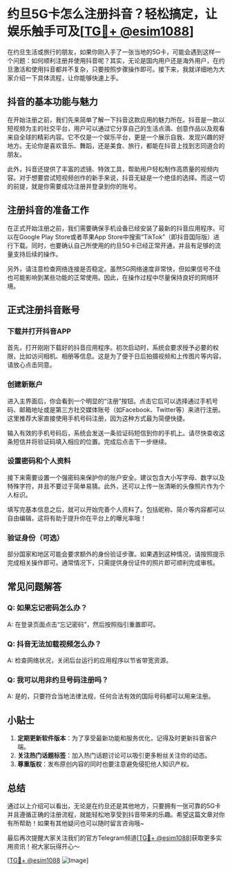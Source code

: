 # 约旦5G卡怎么注册抖音？轻松搞定，让娱乐触手可及[[TG💪+ @esim1088](https://t.me/s/esim1088)]

在约旦生活或旅行的朋友，如果你刚入手了一张当地的5G卡，可能会遇到这样一个问题：如何顺利注册并使用抖音呢？其实，无论是国内用户还是海外用户，在约旦激活和使用抖音都并不复杂，只要按照步骤操作即可。接下来，我就详细地为大家介绍一下具体流程，让你能够快速上手。

## 抖音的基本功能与魅力

在开始注册之前，我们先来简单了解一下抖音这款应用的魅力所在。抖音是一款以短视频为主的社交平台，用户可以通过它分享自己的生活点滴、创意作品以及观看来自全球的精彩内容。它不仅是一个娱乐平台，更是一个展示自我、发现兴趣的好地方。无论你是喜欢音乐、舞蹈，还是美食、旅行，都能在抖音上找到志同道合的朋友。

此外，抖音还提供了丰富的滤镜、特效工具，帮助用户轻松制作高质量的视频内容。对于想要尝试短视频创作的新手来说，抖音无疑是一个绝佳的选择。而这一切的前提，就是你需要成功注册并登录到你的账号。

## 注册抖音的准备工作

在正式开始注册之前，我们需要确保手机设备已经安装了最新的抖音应用程序。可以在Google Play Store或者苹果App Store中搜索“TikTok”（即抖音国际版）进行下载。同时，也要确认自己所使用的约旦5G卡已经正常开通，并且有足够的流量支持后续的操作。

另外，请注意检查网络连接是否稳定。虽然5G网络速度非常快，但如果信号不佳也可能影响到某些功能的正常使用。因此，在操作过程中尽量保持良好的网络环境。

## 正式注册抖音账号

### 下载并打开抖音APP

首先，打开刚刚下载好的抖音应用程序。初次启动时，系统会要求授予必要的权限，比如访问相机、相册等信息。这是为了便于日后拍摄视频和上传图片等内容，请放心点击同意。

### 创建新账户

进入主界面后，你会看到一个明显的“注册”按钮。点击它后可以选择通过手机号码、邮箱地址或是第三方社交媒体账号（如Facebook、Twitter等）来进行注册。这里推荐大家直接使用手机号码注册，因为这种方式最为简便快捷。

输入有效的手机号码后，系统会发送一条验证码短信到你的手机上。请尽快查收这条短信并将验证码填入相应的位置。完成后点击下一步继续。

### 设置密码和个人资料

接下来需要设置一个强密码来保护你的账户安全。建议包含大小写字母、数字以及特殊字符，并且不要过于简单易猜。此外，还可以上传一张清晰的头像照片作为个人标识。

填写完基本信息之后，就可以开始完善个人资料了。包括昵称、简介等内容都可以自由编辑，这将有助于提升你在平台上的曝光率哦！

### 验证身份（可选）

部分国家和地区可能会要求额外的身份验证步骤。如果遇到这种情况，请按照提示完成相关操作即可。通常情况下，只需提供身份证件的照片即可顺利完成审核。

## 常见问题解答

### Q: 如果忘记密码怎么办？
A: 在登录页面点击“忘记密码”，然后按照指引重置即可。

### Q: 抖音无法加载视频怎么办？
A: 检查网络状况，关闭后台运行的应用程序以节省带宽资源。

### Q: 我可以用非约旦号码注册吗？
A: 是的，只要符合当地法律法规，任何合法有效的国际号码都可以用来注册。

## 小贴士

1. **定期更新软件版本**：为了享受最新功能和服务优化，记得及时更新抖音客户端。
2. **关注热门话题标签**：加入热门话题讨论可以吸引更多粉丝关注你的动态。
3. **尊重版权**：发布原创内容的同时也要注意避免侵犯他人知识产权。

## 总结

通过以上介绍可以看出，无论是在约旦还是其他地方，只要拥有一张可靠的5G卡并且遵循正确的注册流程，就能轻松地享受到抖音带来的乐趣。希望这篇文章对你有所帮助！如果有其他疑问也可以随时留言咨询哦~

最后再次提醒大家关注我们的官方Telegram频道[[TG💪+ @esim1088](https://t.me/s/esim1088)]获取更多实用资讯！祝大家玩得开心～

[[TG💪+ @esim1088](https://t.me/s/esim1088) ![Image](https://i.postimg.cc/4NQfJmqS/Snipaste-2025-05-13-00-14-12.png)]